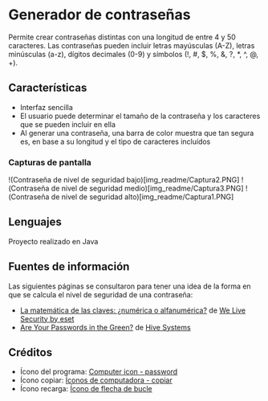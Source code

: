 # Generador de contraseñas
Permite crear contraseñas distintas con una longitud de entre 4 y 50 caracteres. Las contraseñas pueden incluir letras mayúsculas (A-Z), letras minúsculas (a-z), dígitos decimales (0-9) y símbolos (!, #, $, %, &, ?, *, ^, @, +).

## Características
* Interfaz sencilla
* El usuario puede determinar el tamaño de la contraseña y los caracteres que se pueden incluir en ella
* Al generar una contraseña, una barra de color muestra que tan segura es, en base a su longitud y el tipo de caracteres incluídos

### Capturas de pantalla
!(Contraseña de nivel de seguridad bajo)[img_readme/Captura2.PNG]
!(Contraseña de nivel de seguridad medio)[img_readme/Captura3.PNG]
!(Contraseña de nivel de seguridad alto)[img_readme/Captura1.PNG]

## Lenguajes
Proyecto realizado en Java

## Fuentes de información
Las siguientes páginas se consultaron para tener una idea de la forma en que se calcula el nivel de seguridad de una contraseña:
* [La matemática de las claves: ¿numérica o alfanumérica?](https://www.welivesecurity.com/la-es/2014/06/13/matematica-claves-numerica-alfanumerica/) de [We Live Security by eset](https://www.welivesecurity.com/la-es/)
* [Are Your Passwords in the Green?](https://www.hivesystems.io/blog/are-your-passwords-in-the-green) de [Hive Systems](https://www.hivesystems.io/)

## Créditos
* Ícono del programa: [Computer icon - password](https://www.pngwing.com/en/free-png-yqsnx)
* Ícono copiar: [Íconos de computadora - copiar](https://www.pngwing.com/es/free-png-tnvcm)
* Ícono recarga: [Ícono de flecha de bucle](https://www.klipartz.com/es/sticker-png-oclie)